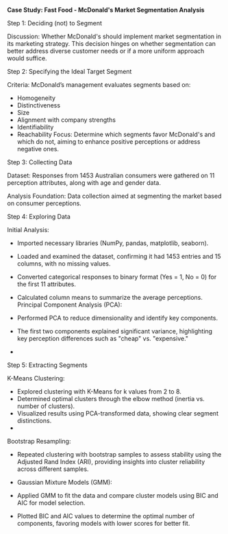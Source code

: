 **Case Study: Fast Food - McDonald's Market Segmentation Analysis**

Step 1: Deciding (not) to Segment

Discussion: Whether McDonald's should implement market segmentation in its marketing strategy. This decision hinges on whether segmentation can better address diverse customer needs or if a more uniform approach would suffice.

Step 2: Specifying the Ideal Target Segment

Criteria: McDonald’s management evaluates segments based on:
- Homogeneity
- Distinctiveness
- Size
- Alignment with company strengths
- Identifiability
- Reachability
Focus: Determine which segments favor McDonald's and which do not, aiming to enhance positive perceptions or address negative ones.

Step 3: Collecting Data

Dataset: Responses from 1453 Australian consumers were gathered on 11 perception attributes, along with age and gender data.

Analysis Foundation: Data collection aimed at segmenting the market based on consumer perceptions.

Step 4: Exploring Data

Initial Analysis:

- Imported necessary libraries (NumPy, pandas, matplotlib, seaborn).
- Loaded and examined the dataset, confirming it had 1453 entries and 15 columns, with no missing values.
- Converted categorical responses to binary format (Yes = 1, No = 0) for the first 11 attributes.
- Calculated column means to summarize the average perceptions.
Principal Component Analysis (PCA):

- Performed PCA to reduce dimensionality and identify key components.
- The first two components explained significant variance, highlighting key perception differences such as "cheap" vs. "expensive."
- 
Step 5: Extracting Segments

K-Means Clustering:

- Explored clustering with K-Means for k values from 2 to 8.
- Determined optimal clusters through the elbow method (inertia vs. number of clusters).
- Visualized results using PCA-transformed data, showing clear segment distinctions.
- 
Bootstrap Resampling:

- Repeated clustering with bootstrap samples to assess stability using the Adjusted Rand Index (ARI), providing insights into cluster reliability across different samples.
- 
  Gaussian Mixture Models (GMM):

- Applied GMM to fit the data and compare cluster models using BIC and AIC for model selection.
- Plotted BIC and AIC values to determine the optimal number of components, favoring models with lower scores for better fit.
